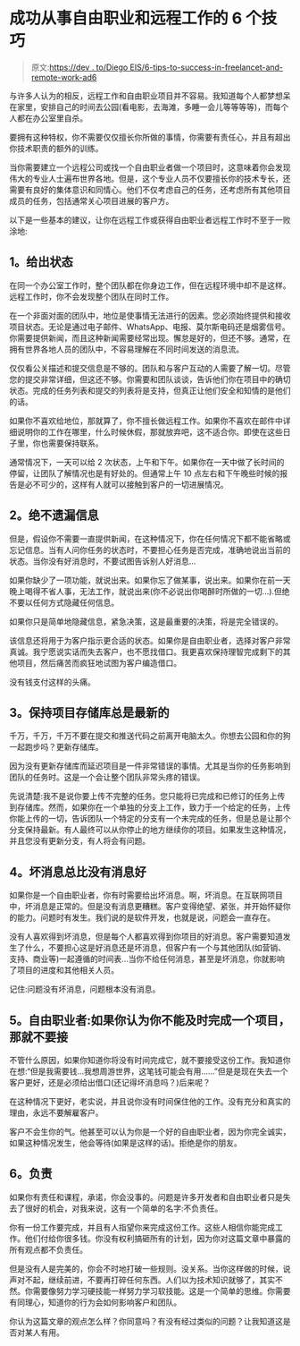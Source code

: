 # 成功从事自由职业和远程工作的 6 个技巧

> 原文:[https://dev . to/Diego EIS/6-tips-to-success-in-freelancet-and-remote-work-ad6](https://dev.to/diegoeis/6-tips-to-succeed-in-freelancing-and-remote-work-ad6)

与许多人认为的相反，远程工作和自由职业项目并不容易。我知道每个人都梦想呆在家里，安排自己的时间去公园(看电影，去海滩，多睡一会儿等等等等)，而每个人都在办公室里自杀。

要拥有这种特权，你不需要仅仅擅长你所做的事情，你需要有责任心，并且有超出你技术职责的额外的训练。

当你需要建立一个远程公司或找一个自由职业者做一个项目时，这意味着你会发现伟大的专业人士遍布世界各地。但是，这个专业人员不仅要擅长你的技术专长，还需要有良好的集体意识和同情心。他们不仅考虑自己的任务，还考虑所有其他项目成员的任务，包括通常关心项目进展的客户方。

以下是一些基本的建议，让你在远程工作或获得自由职业者远程工作时不至于一败涂地:

## 1。给出状态

在同一个办公室工作时，整个团队都在你身边工作，但在远程环境中却不是这样。远程工作时，你不会发现整个团队在同时工作。

在一个非面对面的团队中，地位是使事情无法进行的因素。您必须始终提供和接收项目状态。无论是通过电子邮件、WhatsApp、电报、莫尔斯电码还是烟雾信号。你需要提供新闻，而且这种新闻需要经常出现。懈怠是好的，但还不够。通常，在拥有世界各地人员的团队中，不容易理解在不同时间发送的消息流。

仅仅看公关描述和提交信息是不够的。团队和与客户互动的人需要了解一切。尽管您的提交非常详细，但这还不够。你需要和团队谈谈，告诉他们你在项目中的确切状态。完成的任务列表和提交的列表将是支持，但真正让他们安全和知情的是他们的话。

如果你不喜欢给地位，那就算了，你不擅长做远程工作。如果你不喜欢在邮件中详细说明你的工作在哪里，什么时候休假，那就放弃吧，这不适合你。即使在这些日子里，你也需要保持联系。

通常情况下，一天可以给 2 次状态，上午和下午。如果你在一天中做了长时间的停留，让团队了解情况也是有好处的。但通常上午 10 点左右和下午晚些时候的报告是必不可少的，这样有人就可以接触到客户的一切进展情况。

## 2。绝不遗漏信息

但是，假设你不需要一直提供新闻，在这种情况下，你在任何情况下都不能省略或忘记信息。当有人问你任务的状态时，不要担心任务是否完成，准确地说出当前的状态。当你没有好消息时，不要试图告诉别人好消息...

如果你缺少了一项功能，就说出来。如果你忘了做某事，说出来。如果你在前一天晚上喝得不省人事，无法工作，就说出来(你不必说出你喝醉时所做的一切...).但绝不要以任何方式隐藏任何信息。

如果你只是简单地隐藏信息，紧急决策，这是最重要的决策，将是完全错误的。

该信息还将用于为客户指示更合适的状态。如果你是自由职业者，选择对客户非常真诚。我宁愿说实话而失去客户，也不愿找借口。我更喜欢保持理智完成剩下的其他项目，然后痛苦而疯狂地试图为客户编造借口。

没有钱支付这样的头痛。

## 3。保持项目存储库总是最新的

千万，千万，千万不要在提交和推送代码之前离开电脑太久。你想去公园和你的狗一起跑步吗？更新存储库。

因为没有更新存储库而延迟项目是一件非常错误的事情。尤其是当你的任务影响到团队的任务时。这是一个会让整个团队非常头疼的错误。

先说清楚:我不是说你要上传不完整的任务。您只能将已完成和已修订的任务上传到存储库。然而，如果你在一个单独的分支上工作，致力于一个给定的任务，上传你能上传的一切，告诉团队一个特定的分支有一个未完成的任务，但是总是让那个分支保持最新。有人最终可以从你停止的地方继续你的项目。如果发生这种情况，并且您没有更新分支，有人将会有问题。

## 4。坏消息总比没有消息好

如果你是一个自由职业者，你有时需要给出坏消息。啊，坏消息。在互联网项目中，坏消息是正常的。但是没有消息更糟糕。客户变得绝望、紧张，并开始怀疑你的能力。问题时有发生。我们说的是软件开发，也就是说，问题会一直存在。

没有人喜欢得到坏消息，但是每个人都喜欢得到你项目的好消息。客户需要知道发生了什么，不要担心这是好消息还是坏消息，但客户有一个与其他团队(如营销、支持、商业等)一起遵循的时间表...当你不给任何消息，甚至是坏消息，你就影响了项目的进度和其他相关人员。

记住:问题没有坏消息，问题根本没有消息。

## 5。自由职业者:如果你认为你不能及时完成一个项目，那就不要接

不管什么原因，如果你知道你将没有时间完成它，就不要接受这份工作。我知道你在想:“但是我需要钱...我想周游世界，这笔钱可能会有用……”但是是现在失去一个客户更好，还是必须给出借口(还记得坏消息吗？)后来呢？

在这种情况下更好，老实说，并且说你没有时间保住他的工作。没有充分和真实的理由，永远不要解雇客户。

客户不会生你的气。他甚至可以认为你是一个好的自由职业者，因为你完全诚实，如果这种情况发生，他会等待(如果是这样的话)。拒绝是你的朋友。

## 6。负责

如果你有责任和课程，承诺，你会没事的。问题是许多开发者和自由职业者只是失去了很好的机会，对我来说，这有一个简单的名字:不负责任。

你有一份工作要完成，并且有人指望你来完成这份工作。这些人相信你能完成工作。他们付给你很多钱。你没有权利搞砸所有的计划，因为你对这篇文章中暴露的所有观点都不负责任。

但是没有人是完美的，你会不时地打破一些规则。没关系。当你这样做的时候，说声对不起，继续前进，不要再打碎任何东西。人们以为技术知识就够了，其实不然。你需要像努力学习硬技能一样努力学习软技能。这是一个简单的思维。你需要有同理心，知道你的行为会如何影响客户和团队。

你认为这篇文章的观点怎么样？你同意吗？有没有经过类似的问题？让我知道这是否对某人有用。
